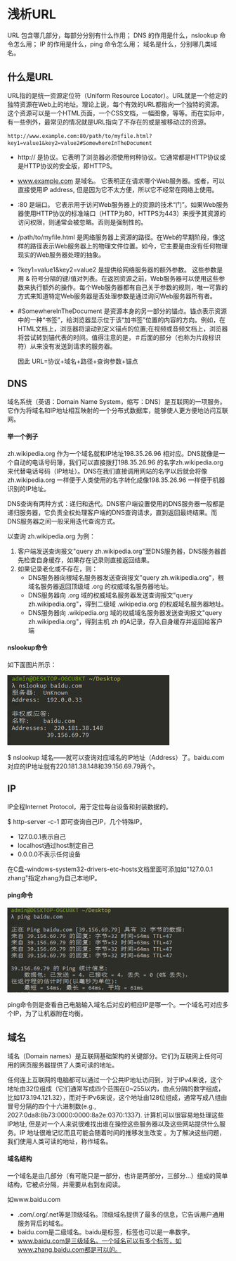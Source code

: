 # 浅析URL
URL 包含哪几部分，每部分分别有什么作用；
DNS 的作用是什么，nslookup 命令怎么用；
IP 的作用是什么，ping 命令怎么用；
域名是什么，分别哪几类域名。
## 什么是URL
URL指的是统一资源定位符（Uniform Resource Locator）。URL就是一个给定的独特资源在Web上的地址。理论上说，每个有效的URL都指向一个独特的资源。这个资源可以是一个HTML页面，一个CSS文档，一幅图像，等等。而在实际中，有一些例外，最常见的情况就是URL指向了不存在的或是被移动过的资源。

    http://www.example.com:80/path/to/myfile.html?key1=value1&key2=value2#SomewhereInTheDocument

* http://  是协议。它表明了浏览器必须使用何种协议。它通常都是HTTP协议或是HTTP协议的安全版，即HTTPS。
* www.example.com  是域名。 它表明正在请求哪个Web服务器。或者，可以直接使用IP address, 但是因为它不太方便，所以它不经常在网络上使用。
* :80 是端口。 它表示用于访问Web服务器上的资源的技术“门”。如果Web服务器使用HTTP协议的标准端口（HTTP为80，HTTPS为443）来授予其资源的访问权限，则通常会被忽略。否则是强制性的。
* /path/to/myfile.html 是网络服务器上资源的路径。在Web的早期阶段，像这样的路径表示Web服务器上的物理文件位置。如今，它主要是由没有任何物理现实的Web服务器处理的抽象。
* ?key1=value1&key2=value2 是提供给网络服务器的额外参数。 这些参数是用 & 符号分隔的键/值对列表。在返回资源之前，Web服务器可以使用这些参数来执行额外的操作。每个Web服务器都有自己关于参数的规则，唯一可靠的方式来知道特定Web服务器是否处理参数是通过询问Web服务器所有者。
* #SomewhereInTheDocument 是资源本身的另一部分的锚点。锚点表示资源中的一种“书签”，给浏览器显示位于该“加书签”位置的内容的方向。例如，在HTML文档上，浏览器将滚动到定义锚点的位置;在视频或音频文档上，浏览器将尝试转到锚代表的时间。值得注意的是，＃后面的部分（也称为片段标识符）从来没有发送到请求的服务器。
  
    因此 URL=协议+域名+路径+查询参数+锚点

## DNS

域名系统（英语：Domain Name System，缩写：DNS）是互联网的一项服务。它作为将域名和IP地址相互映射的一个分布式数据库，能够使人更方便地访问互联网。

#### 举一个例子

zh.wikipedia.org 作为一个域名就和IP地址198.35.26.96 相对应。DNS就像是一个自动的电话号码簿，我们可以直接拨打198.35.26.96 的名字zh.wikipedia.org 来代替电话号码（IP地址）。DNS在我们直接调用网站的名字以后就会将像zh.wikipedia.org 一样便于人类使用的名字转化成像198.35.26.96 一样便于机器识别的IP地址。

DNS查询有两种方式：递归和迭代。DNS客户端设置使用的DNS服务器一般都是递归服务器，它负责全权处理客户端的DNS查询请求，直到返回最终结果。而DNS服务器之间一般采用迭代查询方式。

以查询 zh.wikipedia.org 为例：

1. 客户端发送查询报文"query zh.wikipedia.org"至DNS服务器，DNS服务器首先检查自身缓存，如果存在记录则直接返回结果。
2. 如果记录老化或不存在，则：
   * DNS服务器向根域名服务器发送查询报文"query zh.wikipedia.org"，根域名服务器返回顶级域 .org 的权威域名服务器地址。
   * DNS服务器向 .org 域的权威域名服务器发送查询报文"query zh.wikipedia.org"，得到二级域 .wikipedia.org 的权威域名服务器地址。
   * DNS服务器向 .wikipedia.org 域的权威域名服务器发送查询报文"query zh.wikipedia.org"，得到主机 zh 的A记录，存入自身缓存并返回给客户端

#### nslookup命令
如下面图片所示：

![](images/nslookup.png)

$ nslookup 域名——就可以查询对应域名的IP地址（Address）了。baidu.com对应的IP地址就有220.181.38.148和39.156.69.79两个。

## IP
IP全程Internet Protocol，用于定位每台设备和封装数据的。

$ http-server -c-1 即可查询自己IP，几个特殊IP。
* 127.0.0.1表示自己
* localhost通过host制定自己
* 0.0.0.0不表示任何设备
  
在C盘-windows-system32-drivers-etc-hosts文档里面可添加如"127.0.0.1 zhang"指定zhang为自己本地IP。
#### ping命令

![](images/ping.png)

ping命令则是查看自己电脑输入域名后对应的相应IP是哪一个。一个域名可对应多个IP，为了让机器附在均衡。

## 域名
域名（Domain names）是互联网基础架构的关键部分。它们为互联网上任何可用的网页服务器提供了人类可读的地址。

任何连上互联网的电脑都可以通过一个公共IP地址访问到，对于IPv4来说，这个地址由32位组成（它们通常写成四个范围在0~255以内，由点分隔的数字组成，比如173.194.121.32），而对于IPv6来说，这个地址由128位组成，通常写成八组由冒号分隔的四个十六进制数(e.g., 2027:0da8:8b73:0000:0000:8a2e:0370:1337). 计算机可以很容易地处理这些IP地址, 但是对一个人来说很难找出谁在操控这些服务器以及这些网站提供什么服务。IP 地址很难记忆而且可能会随着时间的推移发生改变 。为了解决这些问题，我们使用人类可读的地址，称作域名。
#### 域名结构
一个域名是由几部分（有可能只是一部分，也许是两部分，三部分...）组成的简单结构，它被点分隔，并需要从右到左阅读。

如www.baidu.com
* .com/.org/.net等是顶级域名。顶级域名提供了最多的信息，它告诉用户通用服务背后的域名。
* baidu.com是二级域名。baidu是标签，标签也可以是一串数字。
* www.baidu.com是三级域名。一个域名可以有多个标签，如www.zhang.baidu.com都是可以的。



